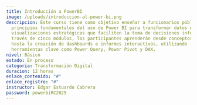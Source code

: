 ```yaml
---
title: Introducción a PowerBI
image: /uploads/introduccion-al-power-bi.png
descripcion: Este curso tiene como objetivo enseñar a funcionarios públicos los
  principios fundamentales del uso de Power BI para transformar datos en
  visualizaciones estratégicas que faciliten la toma de decisiones informadas. A
  través de cinco módulos, los participantes aprenderán desde conceptos básicos
  hasta la creación de dashboards e informes interactivos, utilizando
  herramientas clave como Power Query, Power Pivot y DAX.
nivel: Básico
estado: En proceso
categoria: Transformación Digital
duracion: 12 horas
enlace_contenido: "#"
enlace_registro: "#"
instructor: Edgar Estuardo Cabrera
password: powerbiRC2025
---
```

